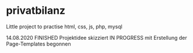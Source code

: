 # privatbilanz
Little project to practise html, css, js, php, mysql

14.08.2020
FINISHED
Projektidee skizziert
IN PROGRESS
mit Erstellung der Page-Templates begonnen
